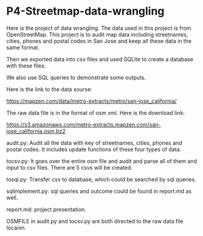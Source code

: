 # P4-Streetmap-data-wrangling
Here is the project of data wrangling. The data used in this project is from OpenStreetMap.
This project is to audit map data including streetnames, cities, phones and postal codes in San Jose and keep all these data in the same format.

Then we exported data into csv files and used SQLite to create a database with these files.

We also use SQL queries to demonstrate some outputs.

Here is the link to the data sourse:

https://mapzen.com/data/metro-extracts/metro/san-jose_california/

The raw data file is in the format of osm xml. Here is the download link:

https://s3.amazonaws.com/metro-extracts.mapzen.com/san-jose_california.osm.bz2



audit.py: Audit all the data with key of streetnames, cities, phones and postal codes. It includes update functions of these four types of data.

tocsv.py: It goes over the entire osm file and audit and parse all of them and input to csv files. There are 5 csvs will be created.

tosql.py: Transfer csv to database, which could be searched by sql queries.

sqlimplement.py: sql queries and outcome could be found in report.md as well.

report.md: project presentation.

OSMFILE in audit.py and tocsv.py are both directed to the raw data file locaion.
